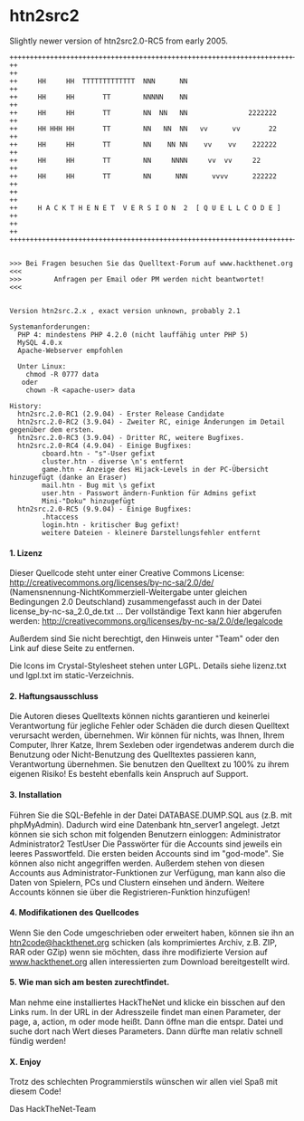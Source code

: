 # htn2src2
Slightly newer version of htn2src2.0-RC5 from early 2005.


    +++++++++++++++++++++++++++++++++++++++++++++++++++++++++++++++++++++++++
    ++                                                                     ++
    ++     HH     HH  TTTTTTTTTTTTT  NNN      NN                           ++
    ++     HH     HH       TT        NNNNN    NN                           ++
    ++     HH     HH       TT        NN  NN   NN               2222222     ++
    ++     HH HHH HH       TT        NN   NN  NN   vv      vv       22     ++
    ++     HH     HH       TT        NN    NN NN    vv    vv    222222     ++
    ++     HH     HH       TT        NN     NNNN     vv  vv     22         ++
    ++     HH     HH       TT        NN      NNN      vvvv      222222     ++
    ++                                                                     ++
    ++     H A C K T H E N E T  V E R S I O N  2  [ Q U E L L C O D E ]    ++
    ++                                                                     ++
    +++++++++++++++++++++++++++++++++++++++++++++++++++++++++++++++++++++++++


    >>> Bei Fragen besuchen Sie das Quelltext-Forum auf www.hackthenet.org <<<
    >>>        Anfragen per Email oder PM werden nicht beantwortet!        <<<

    
    Version htn2src.2.x , exact version unknown, probably 2.1
    
    Systemanforderungen:
      PHP 4: mindestens PHP 4.2.0 (nicht lauffähig unter PHP 5)
      MySQL 4.0.x
      Apache-Webserver empfohlen
      
      Unter Linux:
        chmod -R 0777 data
       oder
        chown -R <apache-user> data
      
    History:
      htn2src.2.0-RC1 (2.9.04) - Erster Release Candidate
      htn2src.2.0-RC2 (3.9.04) - Zweiter RC, einige Änderungen im Detail gegenüber dem ersten.
      htn2src.2.0-RC3 (3.9.04) - Dritter RC, weitere Bugfixes.
      htn2src.2.0-RC4 (4.9.04) - Einige Bugfixes:
            cboard.htn - "s"-User gefixt
            cluster.htn - diverse \n's entfernt
            game.htn - Anzeige des Hijack-Levels in der PC-Übersicht hinzugefügt (danke an Eraser)
            mail.htn - Bug mit \s gefixt
            user.htn - Passwort ändern-Funktion für Admins gefixt
            Mini-"Doku" hinzugefügt
      htn2src.2.0-RC5 (9.9.04) - Einige Bugfixes:
            .htaccess
            login.htn - kritischer Bug gefixt!
            weitere Dateien - kleinere Darstellungsfehler entfernt
            
    
#### 1. Lizenz
   Dieser Quellcode steht unter einer Creative Commons License:      http://creativecommons.org/licenses/by-nc-sa/2.0/de/   
   (Namensnennung-NichtKommerziell-Weitergabe unter gleichen Bedingungen 2.0 Deutschland)
   zusammengefasst auch in der Datei license_by-nc-sa_2.0_de.txt ...
   Der vollständige Text kann hier abgerufen werden: http://creativecommons.org/licenses/by-nc-sa/2.0/de/legalcode
   
   Außerdem sind Sie nicht berechtigt, den Hinweis unter "Team" oder den Link auf diese Seite zu entfernen.
   
   Die Icons im Crystal-Stylesheet stehen unter LGPL. Details siehe lizenz.txt und
   lgpl.txt im static-Verzeichnis.

#### 2. Haftungsausschluss
   Die Autoren dieses Quelltexts können nichts garantieren und keinerlei Verantwortung
   für jegliche Fehler oder Schäden die durch diesen Quelltext verursacht werden, übernehmen.
   Wir können für nichts, was Ihnen, Ihrem Computer, Ihrer Katze, Ihrem Sexleben oder irgendetwas
   anderem durch die Benutzung oder Nicht-Benutzung des Quelltextes passieren kann, Verantwortung
   übernehmen. Sie benutzen den Quelltext zu 100% zu ihrem eigenen Risiko!
   Es besteht ebenfalls kein Anspruch auf Support.
   
#### 3. Installation
   Führen Sie die SQL-Befehle in der Datei DATABASE.DUMP.SQL aus (z.B. mit phpMyAdmin).
   Dadurch wird eine Datenbank htn_server1 angelegt.
   Jetzt können sie sich schon mit folgenden Benutzern einloggen:
    Administrator
    Administrator2
    TestUser
   Die Passwörter für die Accounts sind jeweils ein leeres Passwortfeld. Die ersten beiden
   Accounts sind im "god-mode". Sie können also nicht angegriffen werden. Außerdem stehen
   von diesen Accounts aus Administrator-Funktionen zur Verfügung, man kann also die Daten
   von Spielern, PCs und Clustern einsehen und ändern.
   Weitere Accounts können sie über die Registrieren-Funktion hinzufügen!

#### 4. Modifikationen des Quellcodes
   Wenn Sie den Code umgeschrieben oder erweitert haben, können sie ihn an
   htn2code@hackthenet.org schicken (als komprimiertes Archiv, z.B. ZIP, RAR oder GZip)
   wenn sie möchten, dass ihre modifizierte Version auf www.hackthenet.org allen
   interessierten zum Download bereitgestellt wird.

#### 5. Wie man sich am besten zurechtfindet.
   Man nehme eine installiertes HackTheNet und klicke ein bisschen auf den Links rum.
   In der URL in der Adresszeile findet man einen Parameter, der page, a, action, m oder
   mode heißt.  Dann öffne man die entspr. Datei und suche dort nach Wert dieses Parameters. Dann dürfte
   man relativ schnell fündig werden!
   
#### X. Enjoy
   Trotz des schlechten Programmierstils wünschen wir allen viel Spaß mit diesem Code!
   
   Das HackTheNet-Team
   
   
   
   
